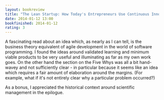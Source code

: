 ```yaml
---
layout: bookreview
title: "The Lean Startup: How Today's Entrepreneurs Use Continuous Innovation to Create Radically Successful Businesses"
date: 2014-01-12 13:00
bookfinished: 2014-01-12
rating: 3
---
```


A fascinating read about an idea which, as nearly as I can tell, is the business theory equivalent of agile development in the world of software programming.  I found the ideas around validated learning and minimum viable products to be very useful and illuminating as far as my own work goes.  On the other hand the section on the Five Whys was all a bit hand-wavey and not sufficiently clear - in particular because it seems like an idea which requires a fair amount of elaboration around the margins. (For example, what if it's not entirely clear why a particular problem occurred?)



As a bonus, I appreciated the historical context around scientific management in the epilogue.
